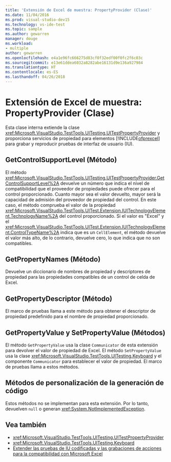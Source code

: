 ```yaml
---
title: 'Extensión de Excel de muestra: PropertyProvider (Clase)'
ms.date: 11/04/2016
ms.prod: visual-studio-dev15
ms.technology: vs-ide-test
ms.topic: sample
ms.author: gewarren
manager: douge
ms.workload:
- multiple
author: gewarren
ms.openlocfilehash: e4a1e96fc666275d83cf0f32edf00f0fc2f6c03c
ms.sourcegitcommit: e13e61ddea6032a8282abe16131d9e136a927984
ms.translationtype: HT
ms.contentlocale: es-ES
ms.lasthandoff: 04/26/2018
---
```

# <a name="sample-excel-extension-propertyprovider-class"></a>Extensión de Excel de muestra: PropertyProvider (Clase)
Esta clase interna extiende la clase <xref:Microsoft.VisualStudio.TestTools.UITesting.UITestPropertyProvider> y proporciona servicios de propiedad para elementos [!INCLUDE[ofprexcel](../test/includes/ofprexcel_md.md)] para grabar y reproducir pruebas de interfaz de usuario (IU).

## <a name="getcontrolsupportlevel-method"></a>GetControlSupportLevel (Método)
 El método <xref:Microsoft.VisualStudio.TestTools.UITesting.UITestPropertyProvider.GetControlSupportLevel%2A> devuelve un número que indica el nivel de compatibilidad que el proveedor de propiedades puede ofrecer para el control proporcionado. Cuanto mayor sea el valor devuelto, mayor será la capacidad de admisión del proveedor de propiedad del control. En este caso, el método comprueba el valor de la propiedad <xref:Microsoft.VisualStudio.TestTools.UITest.Extension.IUITechnologyElement.TechnologyName%2A> del control proporcionado. Si el valor es "Excel" y el <xref:Microsoft.VisualStudio.TestTools.UITest.Extension.IUITechnologyElement.ControlTypeName%2A> indica que es un `CellElement`, el método devuelve el valor más alto, de lo contrario, devuelve cero, lo que indica que no son compatibles.

## <a name="getpropertynames-method"></a>GetPropertyNames (Método)
 Devuelve un diccionario de nombres de propiedad y descriptores de propiedad para las propiedades compatibles de un control de celda de Excel.

## <a name="getpropertydescriptor-method"></a>GetPropertyDescriptor (Método)
 El marco de pruebas llama a este método para obtener el descriptor de propiedad predefinido para el nombre de propiedad proporcionado.

## <a name="getpropertyvalue-and-setpropertyvalue-methods"></a>GetPropertyValue y SetPropertyValue (Métodos)
 El método `GetPropertyValue` usa la clase `Communicator` de esta extensión para devolver el valor de propiedad de Excel. El método `SetPropertyValue` usa la clase <xref:Microsoft.VisualStudio.TestTools.UITesting.Keyboard> y el componente `Communicator` para establecer el valor de propiedad. El marco de pruebas llama a estos métodos.

## <a name="code-generation-customization-methods"></a>Métodos de personalización de la generación de código
 Estos métodos no se implementan para esta extensión. Por lo tanto, devuelven `null` o generan <xref:System.NotImplementedException>.

## <a name="see-also"></a>Vea también

- <xref:Microsoft.VisualStudio.TestTools.UITesting.UITestPropertyProvider>
- <xref:Microsoft.VisualStudio.TestTools.UITesting.Keyboard>
- [Extender las pruebas de IU codificadas y las grabaciones de acciones para la compatibilidad con Microsoft Excel](../test/extending-coded-ui-tests-and-action-recordings-to-support-microsoft-excel.md)

